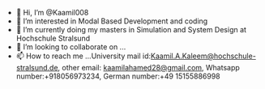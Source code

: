 - 👋 Hi, I’m @Kaamil008
- 👀 I’m interested in Modal Based Development and coding
- 🌱 I’m currently doing my masters in Simulation and System Design at Hochschule Stralsund
- 💞️ I’m looking to collaborate on ...
- 📫 How to reach me ...University mail id:Kaamil.A.Kaleem@hochschule-stralsund.de, other email: kaamilahamed28@gmail.com, Whatsapp number:+918056973234, German number:+49 15155886998

<!---
Kaamil008/Kaamil008 is a ✨ special ✨ repository because its `README.md` (this file) appears on your GitHub profile.
You can click the Preview link to take a look at your changes.
--->
